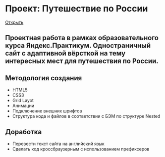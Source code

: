 # Проект: Путешествие по России
[Открыть](https://edmik77.github.io/russian-travel/)

## Проектная работа в рамках образовательного курса Яндекс.Практикум. Одностраничный сайт с адаптивной вёрсткой на тему интересных мест для путешествия по России.

## Методология создания
 - HTML5
 - CSS3
 - Grid Layot
 - Анимации
 - Подключение внешних шрифтов
 - Структура кода и файлов в соответствии с БЭМ по структуре Nested

 ## Доработка
 - Перевести текст сайта на английский язык
 - Сделать код кроссбраузерным с использованием префиксеров
